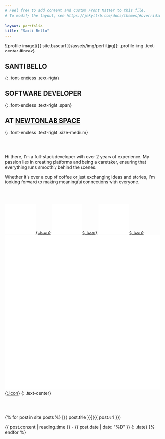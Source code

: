 ```yaml
---
# Feel free to add content and custom Front Matter to this file.
# To modify the layout, see https://jekyllrb.com/docs/themes/#overriding-theme-defaults

layout: portfolio
title: "Santi Bello"
---
```

  
![profile image]({{ site.baseurl }}/assets/img/perfil.jpg){: .profile-img .text-center #index}

## SANTI BELLO
{: .font-endless .text-right}
## SOFTWARE DEVELOPER 
{: .font-endless .text-right .span}
## AT [NEWTONLAB SPACE][exp6] 
{: .font-endless .text-right .size-medium}

<br/>
<br/>

Hi there, I'm a full-stack developer with over 2 years of experience. My passion lies in <span>creating platforms</span> and being a <span>caretaker</span>, ensuring that everything runs smoothly behind the scenes.  
  
Whether it's over a cup of coffee or just exchanging ideas and stories, I'm looking forward to making <span>meaningful connections</span> with everyone.

<br/>
<br/>

[![iconTwitter](/assets/img/twitter.svg){:.icon}][rrssTwitter]
[![iconGithub](/assets/img/github.svg){:.icon}][rrssGithub]
[![iconLinkedin](/assets/img/linkedin.svg){:.icon}][rrssLinkedin]
[![iconMail](/assets/img/mail.svg){:.icon}][rrssEmail]
{: .text-center}

<br/>
<br/>

{% for post in site.posts %}
[{{ post.title }}]({{ post.url }})

{{ post.content | reading_time }} - {{ post.date | date: "%D" }}
{: .date}
{% endfor %}

<br/>
<br/>

[main]: #main
[home]: #home
[who]: #who
[blog]: #blog
[experience]: #experience
[where]: #where

[exp6]: https://newtonlabspace.com/
[exp5]: https://www.nunegal.com/web
[exp4]: https://santibello-empresa1.netlify.app/
[exp3]: https://diariomotor.com
[exp2]: https://smashbrosspain.com
[exp1]: https://animalbrowsing.com

[rrssTwitter]: https://twitter.com/sbellodev       
[rrssGithub]: https://github.com/sbellodev/
[rrssLinkedin]: https://www.linkedin.com/in/sbellodev/
[rrssEmail]: mailto:sbellodev@gmail.com"